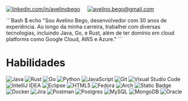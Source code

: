 [![linkedin.com/in/avelinobego](https://img.shields.io/badge/Linkedin-Avelino%20Bego-blue?style=for-the-badge&logo=linkedin)](https://www.linkedin.com/in/avelinobego/) &nbsp;&nbsp;&nbsp;&nbsp;[![avelino.bego@gmail.com](https://img.shields.io/badge/GMail-Avelino%20Bego-orange?style=for-the-badge&logo=gmail)](mailto:avelino.bego@gmail.com)

´´´Bash
$ echo "Sou Avelino Bego, desenvolvedor com 30 anos de experiência. Ao longo da minha carreira, trabalhei com diversas tecnologias, incluindo Java, Go, e Rust, além de ter domínio em cloud platforms como Google Cloud, AWS e Azure."
´´´


# Habilidades

![Java](https://img.shields.io/badge/java-%23ED8B00.svg?style=for-the-badge&logo=openjdk&logoColor=%2317202A) 
![Rust](https://img.shields.io/badge/rust-%2523000000.svg?style=for-the-badge&logo=rust&logoColor=%2317202A&labelColor=%23D35400&color=%23D35400)
![Go](https://img.shields.io/badge/go-%2300ADD8.svg?style=for-the-badge&logo=go&logoColor=white)
![Python](https://img.shields.io/badge/python-3670A0?style=for-the-badge&logo=python&logoColor=ffdd54)
![JavaScript](https://img.shields.io/badge/javascript-%23323330.svg?style=for-the-badge&logo=javascript&logoColor=%23F7DF1E)
![Git](https://img.shields.io/badge/git-%23F05033.svg?style=for-the-badge&logo=git&logoColor=white)
![Visual Studio Code](https://img.shields.io/badge/Visual%20Studio%20Code-0078d7.svg?style=for-the-badge&logo=visual-studio-code&logoColor=white)
![IntelliJ IDEA](https://img.shields.io/badge/IntelliJIDEA-000000.svg?style=for-the-badge&logo=intellij-idea&logoColor=white)
![Eclipse](https://img.shields.io/badge/Eclipse-FE7A16.svg?style=for-the-badge&logo=Eclipse&logoColor=white)
![HTML5](https://img.shields.io/badge/html5-%23E34F26.svg?style=for-the-badge&logo=html5&logoColor=white)
![Fedora](https://img.shields.io/badge/fedora-linux?style=for-the-badge&logo=fedora&label=linux&labelColor=%231b4f72)
![Arch](https://img.shields.io/badge/arch-linux?style=for-the-badge&logo=archlinux&label=linux&labelColor=%231b4f72)
![Static Badge](https://img.shields.io/badge/windows-11?style=for-the-badge&logo=mswindows&label=microsoft&color=%23d68910%20)
![Docker](https://img.shields.io/badge/docker-container?style=for-the-badge&logo=docker&labelColor=%231b4f72)
![Jira](https://img.shields.io/badge/jira-%230A0FFF.svg?style=for-the-badge&logo=jira&logoColor=white)
![Postman](https://img.shields.io/badge/Postman-FF6C37?style=for-the-badge&logo=postman&logoColor=white)
![Postgres](https://img.shields.io/badge/postgres-%23316192.svg?style=for-the-badge&logo=postgresql&logoColor=white)
![MySQL](https://img.shields.io/badge/mysql-%2300f.svg?style=for-the-badge&logo=mysql&logoColor=white)
![MongoDB](https://img.shields.io/badge/MongoDB-%234ea94b.svg?style=for-the-badge&logo=mongodb&logoColor=white)
![Oracle](https://img.shields.io/badge/Oracle-F80000?style=for-the-badge&logo=oracle&logoColor=white)
